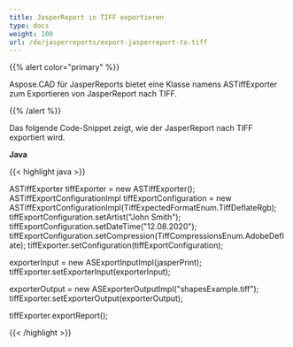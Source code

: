 ```yaml
---
title: JasperReport in TIFF exportieren
type: docs
weight: 100
url: /de/jasperreports/export-jasperreport-to-tiff
---
```


{{% alert color="primary" %}}

Aspose.CAD für JasperReports bietet eine Klasse namens ASTiffExporter zum Exportieren von JasperReport nach TIFF.

{{% /alert %}}

Das folgende Code-Snippet zeigt, wie der JasperReport nach TIFF exportiert wird.

**Java**

{{< highlight java >}}

ASTiffExporter tiffExporter = new ASTiffExporter();
ASTiffExportConfigurationImpl tiffExportConfiguration = new ASTiffExportConfigurationImpl(TiffExpectedFormatEnum.TiffDeflateRgb);
tiffExportConfiguration.setArtist("John Smith");
tiffExportConfiguration.setDateTime("12.08.2020");
tiffExportConfiguration.setCompression(TiffCompressionsEnum.AdobeDeflate);
tiffExporter.setConfiguration(tiffExportConfiguration);

exporterInput = new ASExportInputImpl(jasperPrint);
tiffExporter.setExporterInput(exporterInput);

exporterOutput = new ASExporterOutputImpl("shapesExample.tiff");
tiffExporter.setExporterOutput(exporterOutput);

tiffExporter.exportReport();

{{< /highlight >}}
